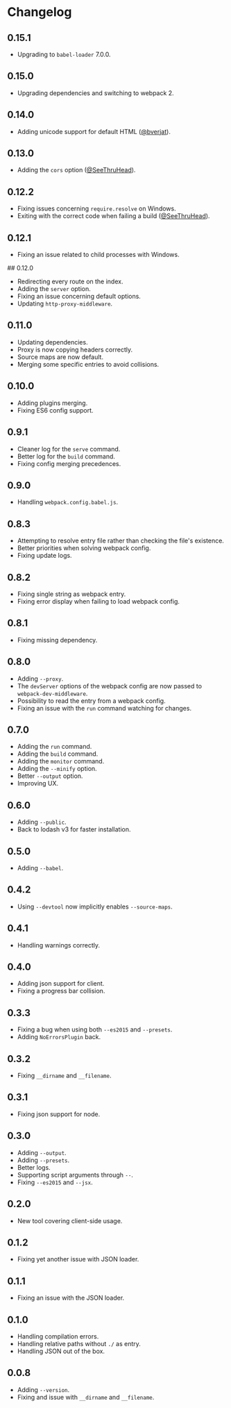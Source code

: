 # Changelog

## 0.15.1

* Upgrading to `babel-loader` 7.0.0.

## 0.15.0

* Upgrading dependencies and switching to webpack 2.

## 0.14.0

* Adding unicode support for default HTML ([@bverjat](https://github.com/bverjat)).

## 0.13.0

* Adding the `cors` option ([@SeeThruHead](https://github.com/SeeThruHead)).

## 0.12.2

* Fixing issues concerning `require.resolve` on Windows.
* Exiting with the correct code when failing a build ([@SeeThruHead](https://github.com/SeeThruHead)).

## 0.12.1

* Fixing an issue related to child processes with Windows.

## 0.12.0

* Redirecting every route on the index.
* Adding the `server` option.
* Fixing an issue concerning default options.
* Updating `http-proxy-middleware`.

## 0.11.0

* Updating dependencies.
* Proxy is now copying headers correctly.
* Source maps are now default.
* Merging some specific entries to avoid collisions.

## 0.10.0

* Adding plugins merging.
* Fixing ES6 config support.

## 0.9.1

* Cleaner log for the `serve` command.
* Better log for the `build` command.
* Fixing config merging precedences.

## 0.9.0

* Handling `webpack.config.babel.js`.

## 0.8.3

* Attempting to resolve entry file rather than checking the file's existence.
* Better priorities when solving webpack config.
* Fixing update logs.

## 0.8.2

* Fixing single string as webpack entry.
* Fixing error display when failing to load webpack config.

## 0.8.1

* Fixing missing dependency.

## 0.8.0

* Adding `--proxy`.
* The `devServer` options of the webpack config are now passed to `webpack-dev-middleware`.
* Possibility to read the entry from a webpack config.
* Fixing an issue with the `run` command watching for changes.

## 0.7.0

* Adding the `run` command.
* Adding the `build` command.
* Adding the `monitor` command.
* Adding the `--minify` option.
* Better `--output` option.
* Improving UX.

## 0.6.0

* Adding `--public`.
* Back to lodash v3 for faster installation.

## 0.5.0

* Adding `--babel`.

## 0.4.2

* Using `--devtool` now implicitly enables `--source-maps`.

## 0.4.1

* Handling warnings correctly.

## 0.4.0

* Adding json support for client.
* Fixing a progress bar collision.

## 0.3.3

* Fixing a bug when using both `--es2015` and `--presets`.
* Adding `NoErrorsPlugin` back.

## 0.3.2

* Fixing `__dirname` and `__filename`.

## 0.3.1

* Fixing json support for node.

## 0.3.0

* Adding `--output`.
* Adding `--presets`.
* Better logs.
* Supporting script arguments through `--`.
* Fixing `--es2015` and `--jsx`.

## 0.2.0

* New tool covering client-side usage.

## 0.1.2

* Fixing yet another issue with JSON loader.

## 0.1.1

* Fixing an issue with the JSON loader.

## 0.1.0

* Handling compilation errors.
* Handling relative paths without `./` as entry.
* Handling JSON out of the box.

## 0.0.8

* Adding `--version`.
* Fixing and issue with `__dirname` and `__filename`.
